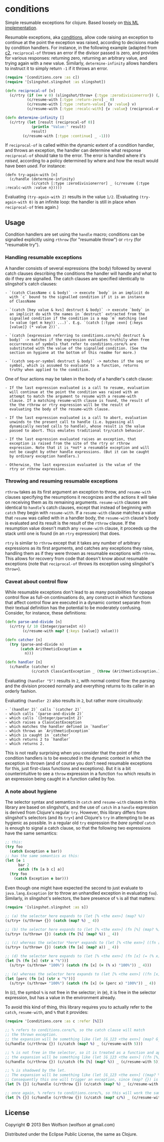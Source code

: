 # conditions

Simple resumable exceptions for clojure. Based loosely on [this ML implementation](http://okmij.org/ftp/ML/resumable.ml).

Resumable exceptions, aka
[conditions](http://www.gigamonkeys.com/book/beyond-exception-handling-conditions-and-restarts.html),
allow code raising an exception to continue at the point the exception
was raised, according to decisions made by condition handlers. For
instance, in the following example (adapted from
[c2](http://c2.com/cgi/wiki?CommonLispConditionSystem),
`reciprocal-of` throws an error if the divisor passed is zero, and
provides for various responses: returning zero, returning an arbitrary
value, and trying again with a new value. Similarly,
`determine-infinity` allows handlers to instruct it to simply return
`-1` if it throws an error.

```clojure
(require '[conditions.core :as c])
(require '[slingshot.slingshot :as slingshot])

(defn reciprocal-of [v]
  (c/rtry (if (== v 0) (slingshot/throw+ {:type :zerodivisionerror}) (/ 1 v))
          (c/resume-with [:type :return-zero] _ 0)
          (c/resume-with [:type :return-value] {v :value} v)
          (c/resume-with [:type :recalc-with] {v :value} (reciprocal-of v))))

(defn determine-infinity []
  (c/rtry (let [result (reciprocal-of 0)]
            (println "Value:" result)
            result)
        (c/resume-with [:type :continue] _ -1)))
```

If `reciprocal-of` is called within the dynamic extent of a condition
handler, and throws an exception, the handler can determine what
response `reciprocal-of` should take to the error. The error is
handled where it's *raised*, according to a policy determined by where
and how the result would have been *used*. For instance:

```
(defn try-again-with [n]
  (c/handle (determine-infinity)
            (c/catch [:type :zerodivisionerror] _ (c/resume {:type :recalc-with :value n}))))
```

Evaluating `(try-again-with 2)` results in the value `1/2`.
(Evaluating `(try-again-with 0)` is an infinite loop: the handler is
still in place when `reciprocal-of` tries again.)

## Usage

Condition handlers are set using the `handle` macro; conditions can be
signalled explicitly using `rthrow` (for "resumable throw") or `rtry`
(for "resumable try").

### Handling resumable exceptions

A handler consists of several expressions (the body) followed by
several catch clauses describing the conditions the handler will
handle and what to do if they are signalled. The catch clauses are
specified identically to slingshot's catch clauses:

    - `(catch ClassName c & body)` -> execute `body` in an implicit do
      with `c` bound to the signalled condition if it is an instance
      of ClassName
    
    - `(catch [key value & kvs] destruct & body)` -> execute `body` in
      an implicit do with the names in `destruct` extracted from the
      signalled condition if the condition is a map `m` matching (and
      (= value (get m key)) ...)`. E.g. `(catch [:type :exn] {:keys
      [value]} (* value 2))`.

    - `(catch [expression referring to conditions.core/%] destruct &
      body)` -> matches if the expression evaluates truthily when free
      occurrences of symbols that refer to conditions.core/% are
      substituted with the value of the signalled condition. (See the
      section on hygiene at the bottom of this readme for more.)

    - `(catch seq-or-symbol destruct & body)` -> matches if the seq or
      symbol, which is assumed to evaluate to a function, returns
      truthy when applied to the condition.

One of four actions may be taken in the body of a handler's catch
clause:

    - If the last expression evaluated is a call to resume, evaluation
      will continue at the point the condition was raised with an
      attempt to match the argument to resume with a resume-with
      clause. If a matching resume-with clause is found, the result of
      the the rthrow or rtry expression will be the result of
      evaluating the body of the resume-with clause.

    - If the last expression evaluated is a call to abort, evaluation
      unwinds to the present call to handle (i.e. bypassing all
      dynamically nested calls to handle), whose result is the value
      passed to abort. This emulates traditional try/catch behavior.

    - If the last expression evaluated raises an exception, that
      exception is raised from the site of the rtry or rthrow
      expression. Note that it is *not* a resumable exception and will
      not be caught by other handle expressions. (But it can be caught
      by ordinary exception handlers.)

    - Otherwise, the last expression evaluated is the value of the
      rtry or rthrow expression.

### Throwing and resuming resumable exceptions

`rthrow` takes as its first argument an exception to throw, and
`resume-with` clauses specifying the resumptions it recognizes and the
actions it will take on receiving them as its remaining arguments.
`resume-with` clauses are identical to `handle`'s catch clauses,
except that instead of beginning with `catch` they begin with
`resume-with`. If a `resume-with` clause matches a value that `resume`
was called with in a handler body, the `resume-with` clause's body is
evaluated and its result is the result of the `rthrow` clause. If the
resumption value doesn't match any `resume-with` clause, it proceeds
up the stack until one is found (in an `rtry` expression) that does.

`rtry` is similar to `rthrow` except that it takes any number of
arbitrary expressions as its first arguments, and catches any
exceptions they raise, handling them as if they were thrown as
resumable exceptions with `rthrow`. This allows for recovery from code
that doesn't know about resumable exceptions (note that
`reciprocal-of` throws its exception using slingshot's `throw+`).

### Caveat about control flow

While resumable exceptions don't lead to as many possibilities for
opaque control flow as full-on continuations do, any construct in
which functions that affect control flow are executed in a dynamic
context separate from their textual definition has the potential to be
moderately confusing. Consider, for instance, these definitions:

```clojure
(defn parse-and-divide [n]
  (c/rtry (/ 10 (Integer/parseInt n))
        (c/resume-with map? {:keys [value]} value)))

(defn catcher [n]
  (try (parse-and-divide n)
       (catch ArithmeticException e
         n)))

(defn handler [n]
  (c/handle (catcher n)
            (c/catch ClassCastException _ (throw (ArithmeticException.)))))
```

Evaluating `(handler "5")` results in `2`, with normal control flow:
the parsing and the division proceed normally and everything returns
to its caller in an orderly fashion.

Evaluating `(handler 2)` also results in `2`, but rather more
circuitously:

    - `(handler 2)` calls `(catcher 2)`
    - which calls `(parse-and-divide 2)`
    - which calls `(Integer/parseInt 2)`
    - which raises a ClassCastException
    - which matches the handler defined in `handler`
    - which throws an `ArithmeticException`
    - which is caught in `catcher`
    - which returns 2 to `handler`
    - which returns 2.

This is not really surprising when you consider that the point of the
condition handlers is to be executed in the dynamic context in which
the exception is thrown (and of course you don't need resumable
exceptions for this, just first-class functions and exceptions). But
it is a bit counterintuitive to see a `throw` expression in a function
`foo` which results in an expression being caught in a function called
by foo.

### A note about hygiene

The selector syntax and semantics in `catch` and `resume-with` clauses
in this library are based on slingshot's, and the use of `catch` in a
`handle` expression is derived from Clojure's regular `try`. However,
this library differs from slingshot's selectors (and its `try+`) and
Clojure's `try` in attempting to be as hygienic as possible. In a
regular old `try` expression the *bare symbol* `catch` is enough to
signal a catch clause, so that the following two expressions have the
same semantics:

```clojure
;; this:
(try foo
  (catch Exception e bar))
;; has the same semantics as this:
(let [e 1
      bar 2
      catch (fn [a b c] a)]
  (try foo
    (catch Exception e bar)))
```

Even though one might have expected the second to just evaluate to
`java.lang.Exception` (or to throw an unhandled exception in
evaluating `foo`). Similarly, in slingshot's selectors, the bare
presence of `%` is all that matters:

```clojure
(require '[slingshot.slingshot :as s])

;; (a) the selector here expands to (let [% <the exn>] (map? %))
(s/try+ (s/throw+ {}) (catch (map? %) _ 4))

;; (b) the selector here expands to (let [% <the exn>] (fn [%] (map? %)))
(s/try+ (s/throw+ {}) (catch (fn [%] (map? %)) _ 4))

;; (c) whereas the selector *here* expands to (let [% <the exn>] ((fn [a] (map? a)) %))
(s/try+ (s/throw+ {}) (catch (fn [a] (map? a)) _ 4))

;; (d) the selector here expands to (let [% <the exn>] (fn [x] (= (% x) "100%")))
(let [% (fn [x] (str x "%"))] 
  (s/try+ (s/throw+ "100%") (catch (fn [x] (= (% x) "100%")) _ 4)))

;; (e) whereas the selector here expands to (let [% <the exn>] ((fn [x] (= (perc x) "100%")) %))
(let [perc (fn [x] (str x "%"))]
  (s/try+ (s/throw+ "100%") (catch (fn [x] (= (perc x) "100%")) _ 4))
```

In (c), the symbol `%` is not free in the selector; in (e), it is free
in the selector expression, but has a value in the environment already.

To avoid this kind of thing, this library requires you to actually refer to the `catch`, `resume-with`, and `%` that it provides:

```clojure
(require '[conditions.core :as c :refer [%]])

;; % refers to conditions.core/%, so the catch clause will match
;; the thrown exception.
;; the expansion will be something like (let [G_123 <the exn>] (map? G_123))
(c/handle (c/rthrow {}) (c/catch (map? %) _ (c/resume-with 5)))

;; % is not free in the selector, so it is treated as a function and applied to the exn
;; the expansion will be something like (let [G_123 <the exn>] ((fn [%] (map? %)) G_123))
(c/handle (c/rthrow {}) (c/catch (fn [%] (map? %)) _ (c/resume-with 5)))

;; % is shadowed by the let. 
;; The expansion will be something like (let [G_123 <the exn>] ((map? %) G_123))
;; Consequently this one will trigger an exception, since (map? {}) is not a function!
(let [% {}] (c/handle (c/rthrow {}) (c/catch (map? %) _ (c/resume-with 5))))

;; once again, % refers to conditions.core/%, so this will work the same way as the first example.
(let [% {}] (c/handle (c/rthrow {}) (c/catch (map? c/%) _ (c/resume-with 5))))
```

## License

Copyright © 2013 Ben Wolfson (wolfson at gmail.com)

Distributed under the Eclipse Public License, the same as Clojure.

